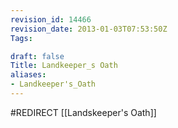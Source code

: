```yaml
---
revision_id: 14466
revision_date: 2013-01-03T07:53:50Z
Tags:

draft: false
Title: Landkeeper_s Oath
aliases:
- Landkeeper's_Oath
---
```

#REDIRECT [[Landskeeper's Oath]]